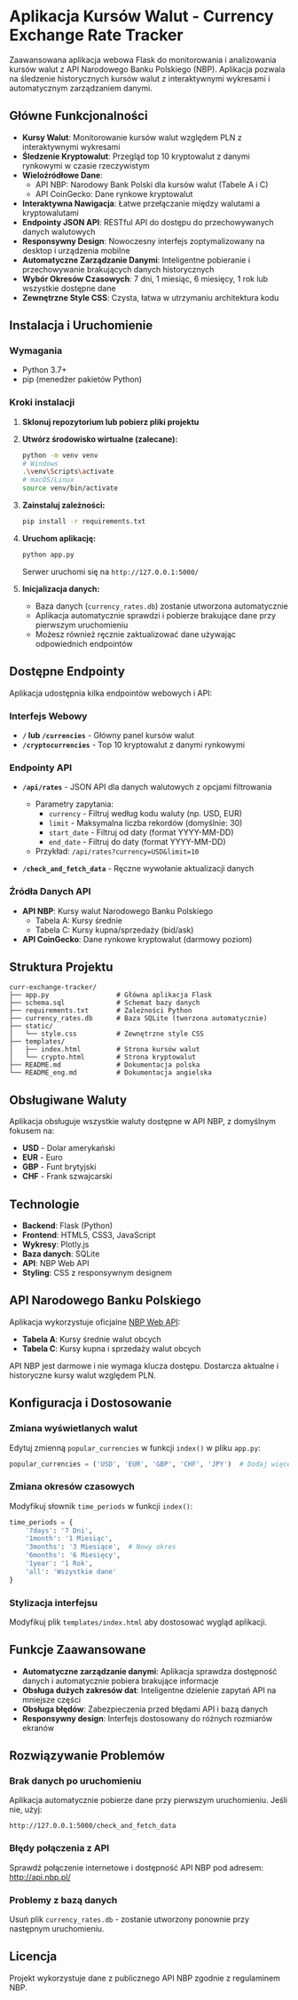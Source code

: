 # Aplikacja Kursów Walut - Currency Exchange Rate Tracker

Zaawansowana aplikacja webowa Flask do monitorowania i analizowania kursów walut z API Narodowego Banku Polskiego (NBP). Aplikacja pozwala na śledzenie historycznych kursów walut z interaktywnymi wykresami i automatycznym zarządzaniem danymi.

## Główne Funkcjonalności

- **Kursy Walut**: Monitorowanie kursów walut względem PLN z interaktywnymi wykresami
- **Śledzenie Kryptowalut**: Przegląd top 10 kryptowalut z danymi rynkowymi w czasie rzeczywistym
- **Wieloźródłowe Dane**:
  - API NBP: Narodowy Bank Polski dla kursów walut (Tabele A i C)
  - API CoinGecko: Dane rynkowe kryptowalut
- **Interaktywna Nawigacja**: Łatwe przełączanie między walutami a kryptowalutami
- **Endpointy JSON API**: RESTful API do dostępu do przechowywanych danych walutowych
- **Responsywny Design**: Nowoczesny interfejs zoptymalizowany na desktop i urządzenia mobilne
- **Automatyczne Zarządzanie Danymi**: Inteligentne pobieranie i przechowywanie brakujących danych historycznych
- **Wybór Okresów Czasowych**: 7 dni, 1 miesiąc, 6 miesięcy, 1 rok lub wszystkie dostępne dane
- **Zewnętrzne Style CSS**: Czysta, łatwa w utrzymaniu architektura kodu

## Instalacja i Uruchomienie

### Wymagania
- Python 3.7+
- pip (menedżer pakietów Python)

### Kroki instalacji

1. **Sklonuj repozytorium lub pobierz pliki projektu**

2. **Utwórz środowisko wirtualne (zalecane):**
   ```bash
   python -m venv venv
   # Windows
   .\venv\Scripts\activate
   # macOS/Linux
   source venv/bin/activate
   ```

3. **Zainstaluj zależności:**
   ```bash
   pip install -r requirements.txt
   ```

4. **Uruchom aplikację:**
   ```bash
   python app.py
   ```
   Serwer uruchomi się na `http://127.0.0.1:5000/`

5. **Inicjalizacja danych:**
   - Baza danych (`currency_rates.db`) zostanie utworzona automatycznie
   - Aplikacja automatycznie sprawdzi i pobierze brakujące dane przy pierwszym uruchomieniu
   - Możesz również ręcznie zaktualizować dane używając odpowiednich endpointów

## Dostępne Endpointy

Aplikacja udostępnia kilka endpointów webowych i API:

### Interfejs Webowy
- **`/` lub `/currencies`** - Główny panel kursów walut
- **`/cryptocurrencies`** - Top 10 kryptowalut z danymi rynkowymi

### Endpointy API
- **`/api/rates`** - JSON API dla danych walutowych z opcjami filtrowania
  - Parametry zapytania:
    - `currency` - Filtruj według kodu waluty (np. USD, EUR)
    - `limit` - Maksymalna liczba rekordów (domyślnie: 30)
    - `start_date` - Filtruj od daty (format YYYY-MM-DD)
    - `end_date` - Filtruj do daty (format YYYY-MM-DD)
  - Przykład: `/api/rates?currency=USD&limit=10`

- **`/check_and_fetch_data`** - Ręczne wywołanie aktualizacji danych

### Źródła Danych API
- **API NBP**: Kursy walut Narodowego Banku Polskiego
  - Tabela A: Kursy średnie
  - Tabela C: Kursy kupna/sprzedaży (bid/ask)
- **API CoinGecko**: Dane rynkowe kryptowalut (darmowy poziom)

## Struktura Projektu

```
curr-exchange-tracker/
├── app.py                 # Główna aplikacja Flask
├── schema.sql             # Schemat bazy danych
├── requirements.txt       # Zależności Python
├── currency_rates.db      # Baza SQLite (tworzona automatycznie)
├── static/
│   └── style.css          # Zewnętrzne style CSS
├── templates/
│   ├── index.html         # Strona kursów walut
│   └── crypto.html        # Strona kryptowalut
├── README.md              # Dokumentacja polska
└── README_eng.md          # Dokumentacja angielska
```

## Obsługiwane Waluty

Aplikacja obsługuje wszystkie waluty dostępne w API NBP, z domyślnym fokusem na:
- **USD** - Dolar amerykański
- **EUR** - Euro
- **GBP** - Funt brytyjski  
- **CHF** - Frank szwajcarski

## Technologie

- **Backend**: Flask (Python)
- **Frontend**: HTML5, CSS3, JavaScript
- **Wykresy**: Plotly.js
- **Baza danych**: SQLite
- **API**: NBP Web API
- **Styling**: CSS z responsywnym designem

## API Narodowego Banku Polskiego

Aplikacja wykorzystuje oficjalne [NBP Web API](http://api.nbp.pl/):
- **Tabela A**: Kursy średnie walut obcych
- **Tabela C**: Kursy kupna i sprzedaży walut obcych

API NBP jest darmowe i nie wymaga klucza dostępu. Dostarcza aktualne i historyczne kursy walut względem PLN.

## Konfiguracja i Dostosowanie

### Zmiana wyświetlanych walut
Edytuj zmienną `popular_currencies` w funkcji `index()` w pliku `app.py`:
```python
popular_currencies = ('USD', 'EUR', 'GBP', 'CHF', 'JPY')  # Dodaj więcej walut
```

### Zmiana okresów czasowych
Modyfikuj słownik `time_periods` w funkcji `index()`:
```python
time_periods = {
    '7days': '7 Dni',
    '1month': '1 Miesiąc', 
    '3months': '3 Miesiące',  # Nowy okres
    '6months': '6 Miesięcy',
    '1year': '1 Rok',
    'all': 'Wszystkie dane'
}
```

### Stylizacja interfejsu
Modyfikuj plik `templates/index.html` aby dostosować wygląd aplikacji.

## Funkcje Zaawansowane

- **Automatyczne zarządzanie danymi**: Aplikacja sprawdza dostępność danych i automatycznie pobiera brakujące informacje
- **Obsługa dużych zakresów dat**: Inteligentne dzielenie zapytań API na mniejsze części
- **Obsługa błędów**: Zabezpieczenia przed błędami API i bazą danych
- **Responsywny design**: Interfejs dostosowany do różnych rozmiarów ekranów

## Rozwiązywanie Problemów

### Brak danych po uruchomieniu
Aplikacja automatycznie pobierze dane przy pierwszym uruchomieniu. Jeśli nie, użyj:
```
http://127.0.0.1:5000/check_and_fetch_data
```

### Błędy połączenia z API
Sprawdź połączenie internetowe i dostępność API NBP pod adresem: http://api.nbp.pl/

### Problemy z bazą danych
Usuń plik `currency_rates.db` - zostanie utworzony ponownie przy następnym uruchomieniu.

## Licencja

Projekt wykorzystuje dane z publicznego API NBP zgodnie z regulaminem NBP.
